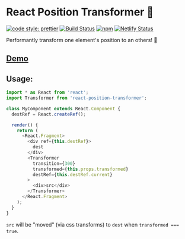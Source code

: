 # React Position Transformer 📐

[![code style: prettier](https://img.shields.io/badge/code_style-prettier-ff69b4.svg)](https://github.com/prettier/prettier)
[![Build Status](https://travis-ci.org/iamjoshellis/react-position-transformer.svg?branch=master)](https://travis-ci.org/iamjoshellis/react-position-transformer)
[![npm](https://img.shields.io/npm/v/react-position-transformer.svg)](https://www.npmjs.com/package/react-position-transformer)
[![Netlify Status](https://api.netlify.com/api/v1/badges/92ade594-dc7a-4632-8489-43d167f3f22b/deploy-status)](https://app.netlify.com/sites/react-position-transformer/deploys)

Performantly transform one element's position to an others! 🚀

## [Demo](https://react-position-transformer.netlify.com/)

## Usage:
```js
import * as React from 'react';
import Transformer from 'react-position-transformer';

class MyComponent extends React.Component {
  destRef = React.createRef();

  render() {
    return (
      <React.Fragment>
        <div ref={this.destRef}>
          dest
        </div>
        <Transformer
          transition={300}
          transformed={this.props.transformed}
          destRef={this.destRef.current}
        >
          <div>src</div>
        </Transformer>
      </React.Fragment>
    );
  }
}
```

`src` will be "moved" (via css transforms) to `dest` when `transformed === true`.